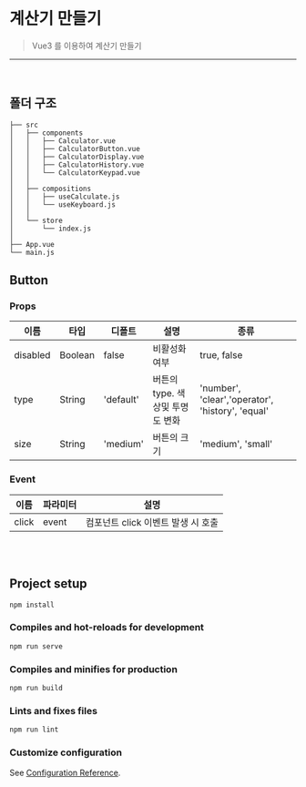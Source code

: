 # 계산기 만들기

> Vue3 를 이용하여 계산기 만들기
---
<br>

## 폴더 구조
```
├── src
│   ├── components
│   │   ├── Calculator.vue
│   │   ├── CalculatorButton.vue
│   │   ├── CalculatorDisplay.vue
│   │   ├── CalculatorHistory.vue
│   │   └── CalculatorKeypad.vue
│   │
│   ├── compositions
│   │   ├── useCalculate.js
│   │   └── useKeyboard.js
│   │
│   └── store
│       └── index.js
│ 
├── App.vue
└── main.js
```




## Button
### Props

| 이름 | 타입 | 디폴트 | 설명 | 종류 |
| --- | ---- | ----- | ---- | --- |
| disabled | Boolean | false | 비활성화 여부 | true, false |
| type | String | 'default' | 버튼의 type. 색상및 투명도 변화 | 'number', 'clear','operator', 'history', 'equal' |
| size | String | 'medium' | 버튼의 크기 | 'medium', 'small' |

### Event

| 이름 | 파라미터 | 설명 |
| ---- | ------- | ---- |
| click | event | 컴포넌트 click 이벤트 발생 시 호출 |


<br>
<br>

## Project setup
```
npm install
```

### Compiles and hot-reloads for development
```
npm run serve
```

### Compiles and minifies for production
```
npm run build
```

### Lints and fixes files
```
npm run lint
```

### Customize configuration
See [Configuration Reference](https://cli.vuejs.org/config/).

